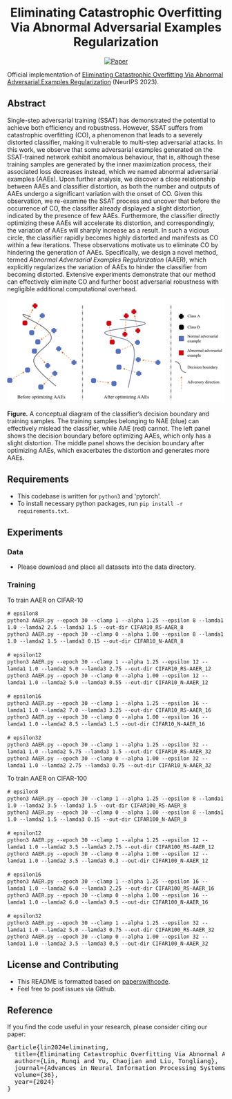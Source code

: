 <div align="center">   

# Eliminating Catastrophic Overfitting Via Abnormal Adversarial Examples Regularization
[![Paper](https://img.shields.io/badge/paper-NeurIPS-green)](https://proceedings.neurips.cc/paper_files/paper/2023/file/d65befe6b80ecf7f180b4def503d7776-Paper-Conference.pdf)

</div>

Official implementation of [Eliminating Catastrophic Overfitting Via Abnormal Adversarial Examples Regularization](https://proceedings.neurips.cc/paper_files/paper/2023/file/d65befe6b80ecf7f180b4def503d7776-Paper-Conference.pdf) (NeurIPS 2023).

## Abstract
Single-step adversarial training (SSAT) has demonstrated the potential to achieve both efficiency and robustness. However, SSAT suffers from catastrophic overfitting (CO), a phenomenon that leads to a severely distorted classifier, making it vulnerable to multi-step adversarial attacks. In this work, we observe that some adversarial examples generated on the SSAT-trained network exhibit anomalous behaviour, that is, although these training samples are generated by the inner maximization process, their associated loss decreases instead, which we named abnormal adversarial examples (AAEs). Upon further analysis, we discover a close relationship between AAEs and classifier distortion, as both the number and outputs of AAEs undergo a significant variation with the onset of CO. Given this observation, we re-examine the SSAT process and uncover that before the occurrence of CO, the classifier already displayed a slight distortion, indicated by the presence of few AAEs. Furthermore, the classifier directly optimizing these AAEs will accelerate its distortion, and correspondingly, the variation of AAEs will sharply increase as a result. In such a vicious circle, the classifier rapidly becomes highly distorted and manifests as CO within a few iterations. These observations motivate us to eliminate CO by hindering the generation of AAEs. Specifically, we design a novel method, termed $\textit{Abnormal Adversarial Examples Regularization}$ (AAER), which explicitly regularizes the variation of AAEs to hinder the classifier from becoming distorted. Extensive experiments demonstrate that our method can effectively eliminate CO and further boost adversarial robustness with negligible additional computational overhead. 

<p float="left" align="center">
<img src="AAE.png" width="650" /> 
    
**Figure.** A conceptual diagram of the classifier’s decision boundary and training samples. The training samples belonging to NAE (blue) can effectively mislead the classifier, while AAE (red) cannot. The left panel shows the decision boundary before optimizing AAEs, which only has a slight distortion. The middle panel shows the decision boundary after optimizing AAEs, which exacerbates the distortion and generates more AAEs.
</p>

## Requirements
- This codebase is written for `python3` and 'pytorch'.
- To install necessary python packages, run `pip install -r requirements.txt`.


## Experiments
### Data
- Please download and place all datasets into the data directory. 


### Training

To train AAER on CIFAR-10
```
# epsilon8
python3 AAER.py --epoch 30 --clamp 1 --alpha 1.25 --epsilon 8 --lamda1 1.0 --lamda2 2.5 --lamda3 1.5 --out-dir CIFAR10_RS-AAER_8
python3 AAER.py --epoch 30 --clamp 0 --alpha 1.00 --epsilon 8 --lamda1 1.0 --lamda2 1.5 --lamda3 0.15 --out-dir CIFAR10_N-AAER_8

# epsilon12
python3 AAER.py --epoch 30 --clamp 1 --alpha 1.25 --epsilon 12 --lamda1 1.0 --lamda2 5.0 --lamda3 2.75 --out-dir CIFAR10_RS-AAER_12
python3 AAER.py --epoch 30 --clamp 0 --alpha 1.00 --epsilon 12 --lamda1 1.0 --lamda2 5.0 --lamda3 0.55 --out-dir CIFAR10_N-AAER_12

# epsilon16
python3 AAER.py --epoch 30 --clamp 1 --alpha 1.25 --epsilon 16 --lamda1 1.0 --lamda2 7.0 --lamda3 3.25 --out-dir CIFAR10_RS-AAER_16
python3 AAER.py --epoch 30 --clamp 0 --alpha 1.00 --epsilon 16 --lamda1 1.0 --lamda2 8.5 --lamda3 1.5 --out-dir CIFAR10_N-AAER_16

# epsilon32
python3 AAER.py --epoch 30 --clamp 1 --alpha 1.25 --epsilon 32 --lamda1 1.0 --lamda2 5.75 --lamda3 1.5 --out-dir CIFAR10_RS-AAER_32
python3 AAER.py --epoch 30 --clamp 0 --alpha 1.00 --epsilon 32 --lamda1 1.0 --lamda2 2.75 --lamda3 0.75 --out-dir CIFAR10_N-AAER_32
```

To train AAER on CIFAR-100
```
# epsilon8
python3 AAER.py --epoch 30 --clamp 1 --alpha 1.25 --epsilon 8 --lamda1 1.0 --lamda2 3.5 --lamda3 1.5 --out-dir CIFAR100_RS-AAER_8
python3 AAER.py --epoch 30 --clamp 0 --alpha 1.00 --epsilon 8 --lamda1 1.0 --lamda2 1.5 --lamda3 0.15 --out-dir CIFAR100_N-AAER_8

# epsilon12
python3 AAER.py --epoch 30 --clamp 1 --alpha 1.25 --epsilon 12 --lamda1 1.0 --lamda2 3.5 --lamda3 2.75 --out-dir CIFAR100_RS-AAER_12
python3 AAER.py --epoch 30 --clamp 0 --alpha 1.00 --epsilon 12 --lamda1 1.0 --lamda2 3.5 --lamda3 0.3 --out-dir CIFAR100_N-AAER_12

# epsilon16
python3 AAER.py --epoch 30 --clamp 1 --alpha 1.25 --epsilon 16 --lamda1 1.0 --lamda2 6.0 --lamda3 2.25 --out-dir CIFAR100_RS-AAER_16
python3 AAER.py --epoch 30 --clamp 0 --alpha 1.00 --epsilon 16 --lamda1 1.0 --lamda2 6.0 --lamda3 0.5 --out-dir CIFAR100_N-AAER_16

# epsilon32
python3 AAER.py --epoch 30 --clamp 1 --alpha 1.25 --epsilon 32 --lamda1 1.0 --lamda2 5.0 --lamda3 0.75 --out-dir CIFAR100_RS-AAER_32
python3 AAER.py --epoch 30 --clamp 0 --alpha 1.00 --epsilon 32 --lamda1 1.0 --lamda2 3.5 --lamda3 0.5 --out-dir CIFAR100_N-AAER_32
```


## License and Contributing
- This README is formatted based on [paperswithcode](https://github.com/paperswithcode/releasing-research-code).
- Feel free to post issues via Github. 

## Reference
If you find the code useful in your research, please consider citing our paper:

<pre>
@article{lin2024eliminating,
  title={Eliminating Catastrophic Overfitting Via Abnormal Adversarial Examples Regularization},
  author={Lin, Runqi and Yu, Chaojian and Liu, Tongliang},
  journal={Advances in Neural Information Processing Systems},
  volume={36},
  year={2024}
}
</pre>

